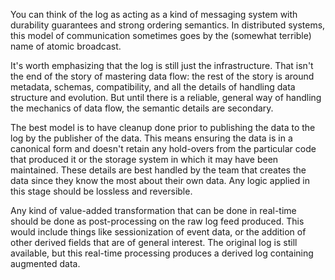  You can think of the log as acting as a kind of messaging system with durability guarantees and strong ordering semantics. In distributed systems, this model of communication sometimes goes by the (somewhat terrible) name of atomic broadcast.


 It's worth emphasizing that the log is still just the infrastructure. That isn't the end of the story of mastering data flow: the rest of the story is around metadata, schemas, compatibility, and all the details of handling data structure and evolution. But until there is a reliable, general way of handling the mechanics of data flow, the semantic details are secondary.


The best model is to have cleanup done prior to publishing the data to the log by the publisher of the data. This means ensuring the data is in a canonical form and doesn't retain any hold-overs from the particular code that produced it or the storage system in which it may have been maintained. These details are best handled by the team that creates the data since they know the most about their own data. Any logic applied in this stage should be lossless and reversible.


Any kind of value-added transformation that can be done in real-time should be done as post-processing on the raw log feed produced. This would include things like sessionization of event data, or the addition of other derived fields that are of general interest. The original log is still available, but this real-time processing produces a derived log containing augmented data. 
